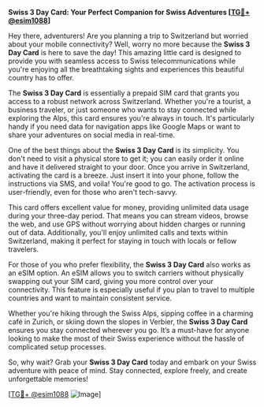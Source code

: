 **Swiss 3 Day Card: Your Perfect Companion for Swiss Adventures [[TG💪+ @esim1088](https://t.me/s/esim1088)]**

Hey there, adventurers! Are you planning a trip to Switzerland but worried about your mobile connectivity? Well, worry no more because the **Swiss 3 Day Card** is here to save the day! This amazing little card is designed to provide you with seamless access to Swiss telecommunications while you're enjoying all the breathtaking sights and experiences this beautiful country has to offer.

The **Swiss 3 Day Card** is essentially a prepaid SIM card that grants you access to a robust network across Switzerland. Whether you're a tourist, a business traveler, or just someone who wants to stay connected while exploring the Alps, this card ensures you're always in touch. It's particularly handy if you need data for navigation apps like Google Maps or want to share your adventures on social media in real-time.

One of the best things about the **Swiss 3 Day Card** is its simplicity. You don't need to visit a physical store to get it; you can easily order it online and have it delivered straight to your door. Once you arrive in Switzerland, activating the card is a breeze. Just insert it into your phone, follow the instructions via SMS, and voila! You're good to go. The activation process is user-friendly, even for those who aren't tech-savvy.

This card offers excellent value for money, providing unlimited data usage during your three-day period. That means you can stream videos, browse the web, and use GPS without worrying about hidden charges or running out of data. Additionally, you'll enjoy unlimited calls and texts within Switzerland, making it perfect for staying in touch with locals or fellow travelers.

For those of you who prefer flexibility, the **Swiss 3 Day Card** also works as an eSIM option. An eSIM allows you to switch carriers without physically swapping out your SIM card, giving you more control over your connectivity. This feature is especially useful if you plan to travel to multiple countries and want to maintain consistent service.

Whether you're hiking through the Swiss Alps, sipping coffee in a charming café in Zurich, or skiing down the slopes in Verbier, the **Swiss 3 Day Card** ensures you stay connected wherever you go. It’s a must-have for anyone looking to make the most of their Swiss experience without the hassle of complicated setup processes.

So, why wait? Grab your **Swiss 3 Day Card** today and embark on your Swiss adventure with peace of mind. Stay connected, explore freely, and create unforgettable memories!

[[TG💪+ @esim1088](https://t.me/s/esim1088) ![Image](https://i.postimg.cc/Y0z9fWf4/image.png)]